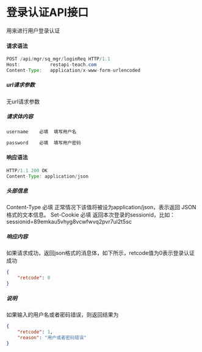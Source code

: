 # 登录认证API接口



用来进行用户登录认证

#### 请求语法
```java
POST /api/mgr/sq_mgr/loginReq HTTP/1.1
Host:           restapi-teach.com
Content-Type:   application/x-www-form-urlencoded
```

##### url请求参数
无url请求参数


##### 请求体内容

```python
username	必填	填写用户名

password	必填	填写用户密码
```

#### 响应语法
```java
HTTP/1.1 200 OK
Content-Type: application/json
```

##### 头部信息

Content-Type	必填 	正常情况下该值将被设为application/json，表示返回 JSON 格式的文本信息。
Set-Cookie    必填  返回本次登录的sessionid，比如：sessionid=89emkau5vhyg8vcwfwvq2pvr7ul2t5sc

##### 响应内容
如果请求成功，返回json格式的消息体，如下所示，retcode值为0表示登录认证成功
```json
{
    "retcode": 0
}
```

##### 说明
如果输入的用户名或者密码错误，则返回结果为

```json
{
    "retcode": 1,
    "reason": "用户或者密码错误"
}
```


